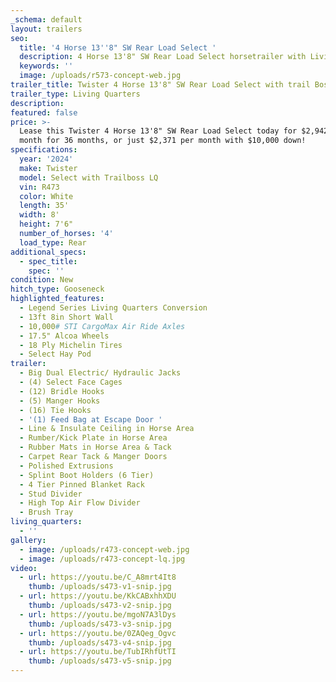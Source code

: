 ```yaml
---
_schema: default
layout: trailers
seo:
  title: '4 Horse 13''8" SW Rear Load Select '
  description: 4 Horse 13'8" SW Rear Load Select horsetrailer with Living Quarters
  keywords: ''
  image: /uploads/r573-concept-web.jpg
trailer_title: Twister 4 Horse 13'8" SW Rear Load Select with trail Boss LQ
trailer_type: Living Quarters
description:
featured: false
price: >-
  Lease this Twister 4 Horse 13'8" SW Rear Load Select today for $2,942 per
  month for 36 months, or just $2,371 per month with $10,000 down!
specifications:
  year: '2024'
  make: Twister
  model: Select with Trailboss LQ
  vin: R473
  color: White
  length: 35'
  width: 8'
  height: 7'6"
  number_of_horses: '4'
  load_type: Rear
additional_specs:
  - spec_title:
    spec: ''
condition: New
hitch_type: Gooseneck
highlighted_features:
  - Legend Series Living Quarters Conversion
  - 13ft 8in Short Wall
  - 10,000# STI CargoMax Air Ride Axles
  - 17.5" Alcoa Wheels
  - 18 Ply Michelin Tires
  - Select Hay Pod
trailer:
  - Big Dual Electric/ Hydraulic Jacks
  - (4) Select Face Cages
  - (12) Bridle Hooks
  - (5) Manger Hooks
  - (16) Tie Hooks
  - '(1) Feed Bag at Escape Door '
  - Line & Insulate Ceiling in Horse Area
  - Rumber/Kick Plate in Horse Area
  - Rubber Mats in Horse Area & Tack
  - Carpet Rear Tack & Manger Doors
  - Polished Extrusions
  - Splint Boot Holders (6 Tier)
  - 4 Tier Pinned Blanket Rack
  - Stud Divider
  - High Top Air Flow Divider
  - Brush Tray
living_quarters:
  - ''
gallery:
  - image: /uploads/r473-concept-web.jpg
  - image: /uploads/r473-concept-lq.jpg
video:
  - url: https://youtu.be/C_A8mrt4It8
    thumb: /uploads/s473-v1-snip.jpg
  - url: https://youtu.be/KkCABxhhXDU
    thumb: /uploads/s473-v2-snip.jpg
  - url: https://youtu.be/mgoN7A3lDys
    thumb: /uploads/s473-v3-snip.jpg
  - url: https://youtu.be/0ZAQeg_Ogvc
    thumb: /uploads/s473-v4-snip.jpg
  - url: https://youtu.be/TubIRhfUtTI
    thumb: /uploads/s473-v5-snip.jpg
---
```

